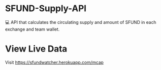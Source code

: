 # SFUND-Supply-API
💻 API that calculates the circulating supply and amount of SFUND in each exchange and team wallet.

# View Live Data
Visit https://sfundwatcher.herokuapp.com/mcap
